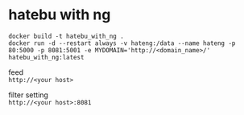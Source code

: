 # hatebu with ng

~~~
docker build -t hatebu_with_ng .
docker run -d --restart always -v hateng:/data --name hateng -p 80:5000 -p 8081:5001 -e MYDOMAIN='http://<domain_name>/' hatebu_with_ng:latest
~~~

feed  
`http://<your host>`

filter setting  
`http://<your host>:8081`
